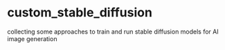 # custom_stable_diffusion
collecting some approaches to train and run stable diffusion models for AI image generation
